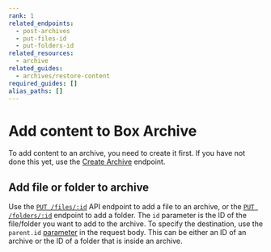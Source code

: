 ```yaml
---
rank: 1
related_endpoints:
  - post-archives
  - put-files-id
  - put-folders-id
related_resources:
  - archive
related_guides:
  - archives/restore-content
required_guides: []
alias_paths: []
---
```


# Add content to Box Archive

To add content to an archive, you need to create it first. If you
have not done this yet, use the [Create Archive][Create Archive] endpoint.

## Add file or folder to archive

Use the [`PUT /files/:id`][Update file] API endpoint to add a file to an archive, or the [`PUT /folders/:id`][Update folder] endpoint to add a folder.
The `id` parameter is the ID of the file/folder you want to add to the archive.
To specify the destination, use the `parent.id` [parameter][Update parent id of folder] in the request body.
This can be either an ID of an archive or the ID of a folder that is inside an archive.

[Create Archive]: https://developer.box.com/reference/v2025.0/post-archives/
[Update file]: e://put-files-id
[Update parent id of file]: https://developer.box.com/reference/put-files-id/#param-parent-id
[Update folder]: e://put-folders-id
[Update parent id of folder]: https://developer.box.com/reference/put-folders-id/#param-parent-id
